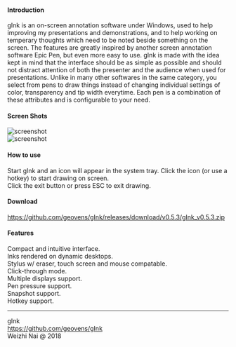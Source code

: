 
#### Introduction

gInk is an on-screen annotation software under Windows, used to help improving my presentations and demonstrations, and to help working on temperary thoughts which need to be noted beside something on the screen. The features are greatly inspired by another screen annotation software Epic Pen, but even more easy to use. gInk is made with the idea kept in mind that the interface should be as simple as possible and should not distract attention of both the presenter and the audience when used for presentations. Unlike in many other softwares in the same category, you select from pens to draw things instead of changing individual settings of color, transparency and tip width everytime. Each pen is a combination of these attributes and is configurable to your need.

#### Screen Shots

![screenshot](https://raw.githubusercontent.com/geovens/gInk/master/screenshot1.jpg)  
![screenshot](https://raw.githubusercontent.com/geovens/gInk/master/screenshot2.jpg)  

#### How to use

Start gInk and an icon will appear in the system tray. Click the icon (or use a hotkey) to start drawing on screen.  
Click the exit button or press ESC to exit drawing.  

#### Download

https://github.com/geovens/gInk/releases/download/v0.5.3/gInk_v0.5.3.zip

#### Features

Compact and intuitive interface.  
Inks rendered on dynamic desktops.  
Stylus w/ eraser, touch screen and mouse compatable.  
Click-through mode.  
Multiple displays support.  
Pen pressure support.  
Snapshot support.  
Hotkey support.    

----
gInk  
https://github.com/geovens/gInk  
Weizhi Nai @ 2018  
